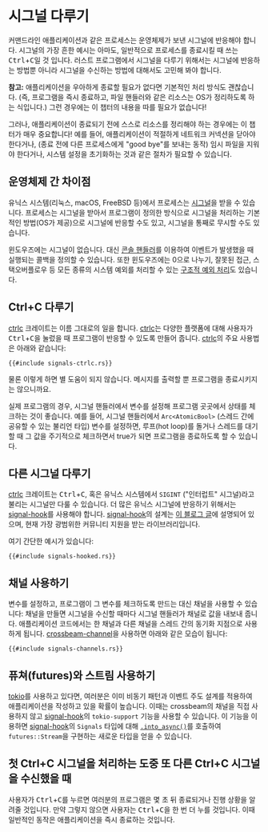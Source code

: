 # 시그널 다루기

커맨드라인 애플리케이션과 같은 프로세스는
운영체제가 보낸 시그널에 반응해야 합니다.
시그널의 가장 흔한 예시는 아마도, 일반적으로 프로세스를 종료시킬 때
쓰는 <kbd>Ctrl</kbd>+<kbd>C</kbd>일 것 입니다.
러스트 프로그램에서 시그널을 다루기 위해서는
시그널에 반응하는 방법뿐 아니라
시그널을 수신하는 방법에 대해서도 고민해 봐야 합니다.

<aside>

**참고:**
애플리케이션을 우아하게 종료할 필요가 없다면
기본적인 처리 방식도 괜찮습니다.
(즉, 프로그램을 즉시 종료하고, 파일 핸들러와
같은 리소스는 OS가 정리하도록 하는 식입니다.)
그런 경우에는 이 챕터의 내용을 따를 필요가 없습니다!

그러나, 애플리케이션이 종료되기 전에 스스로 리소스를
정리해야 하는 경우에는 이 챕터가 매우 중요합니다!
예를 들어,
애플리케이션이 적절하게 네트워크 커넥션을 닫아야 한다거나,
(종료 전에 다른 프로세스에게 "good bye"를 보내는 동작)
임시 파일을 지워야 한다거나,
시스템 설정을 초기화하는 것과 같은
절차가 필요할 수 있습니다.

</aside>

## 운영체제 간 차이점

유닉스 시스템(리눅스, macOS, FreeBSD 등)에서
프로세스는 [시그널]을 받을 수 있습니다.
프로세스는 시그널을 받아서 프로그램이 정의한 방식으로
시그널을 처리하는 기본적인 방법(OS가 제공)으로
시그널에 반응할 수도 있고,
시그널을 통째로 무시할 수도 있습니다.

[시그널]: https://manpages.ubuntu.com/manpages/bionic/en/man7/signal.7.html

윈도우즈에는 시그널이 없습니다.
대신 [콘솔 핸들러]를 이용하여 이벤트가 발생했을 때
실행되는 콜백을 정의할 수 있습니다.
또한 윈도우즈에는 0으로 나누기, 잘못된 접근, 스택오버플로우 등 모든 종류의
시스템 예외를 처리할 수 있는 [구조적 예외 처리]도 있습니다.

[콘솔 핸들러]: https://learn.microsoft.com/ko-kr/windows/console/console-control-handlers
[구조적 예외 처리]: https://docs.microsoft.com/ko-kr/windows/desktop/debug/structured-exception-handling

## Ctrl+C 다루기

[ctrlc] 크레이트는 이름 그대로의 일을 합니다.
[ctrlc]는 다양한 플랫폼에 대해 사용자가
<kbd>Ctrl</kbd>+<kbd>C</kbd>을 눌렀을 때
프로그램이 반응할 수 있도록 만들어 줍니다.
[ctrlc]의 주요 사용법은 아래와 같습니다:

[ctrlc]: https://crates.io/crates/ctrlc

```rust,ignore
{{#include signals-ctrlc.rs}}
```

물론 이렇게 하면 별 도움이 되지 않습니다.
메시지를 출력할 뿐 프로그램을 종료시키지는 않으니까요.

실제 프로그램의 경우,
시그널 핸들러에서 변수를 설정해
프로그램 곳곳에서 상태를 체크하는 것이 좋습니다.
예를 들어,
시그널 핸들러에서 `Arc<AtomicBool>`
(스레드 간에 공유할 수 있는 불리언 타입)
변수를 설정하면, 루프(hot loop)를 돌거나
스레드를 대기할 때 그 값을 주기적으로
체크하면서 true가 되면 프로그램을
종료하도록 할 수 있습니다.

## 다른 시그널 다루기

[ctrlc] 크레이트는 <kbd>Ctrl</kbd>+<kbd>C</kbd>,
혹은 유닉스 시스템에서 `SIGINT` ("인터럽트" 시그널)라고 불리는
시그널만 다룰 수 있습니다.
더 많은 유닉스 시그널에 반응하기 위해서는
[signal-hook]를 사용해야 합니다.
[signal-hook]의 설계는 [이 블로그 글][signal-hook-post]에
설명되어 있으며, 현재 가장 광범위한 커뮤니티 지원을 받는 라이브러리입니다.

여기 간단한 예시가 있습니다:

```rust,ignore
{{#include signals-hooked.rs}}
```

[signal-hook-post]: https://vorner.github.io/2018/06/28/signal-hook.html

## 채널 사용하기

변수를 설정하고, 프로그램이 그 변수를 체크하도록 만드는 대신
채널을 사용할 수 있습니다:
채널을 만들면 시그널을 수신할 때마다 시그널 핸들러가
채널로 값을 내보내 줍니다.
애플리케이션 코드에서는 한 채널과
다른 채널을 스레드 간의 동기화 지점으로 사용하게 됩니다.
[crossbeam-channel]을 사용하면 아래와 같은 모습이 됩니다:

[crossbeam-channel]: https://crates.io/crates/crossbeam-channel

```rust,ignore
{{#include signals-channels.rs}}
```

## 퓨쳐(futures)와 스트림 사용하기

[tokio]를 사용하고 있다면,
여러분은 이미 비동기 패턴과 이벤트 주도 설계를 적용하여
애플리케이션을 작성하고 있을 확률이 높습니다.
이때는 crossbeam의 채널을 직접 사용하지 않고
[signal-hook]의 `tokio-support` 기능을 사용할 수 있습니다.
이 기능을 이용하면 [signal-hook]의 `Signals` 타입에 대해
[`.into_async()`]를 호출하여 `futures::Stream`을 구현하는
새로운 타입을 얻을 수 있습니다.

[signal-hook]: https://crates.io/crates/signal-hook
[tokio]: https://tokio.rs/
[`.into_async()`]: https://docs.rs/signal-hook/0.1.6/signal_hook/iterator/struct.Signals.html#method.into_async

## 첫 Ctrl+C 시그널을 처리하는 도중 또 다른 Ctrl+C 시그널을 수신했을 때

사용자가 <kbd>Ctrl</kbd>+<kbd>C</kbd>를 누르면
여러분의 프로그램은 몇 초 뒤 종료되거나
진행 상황을 알려줄 것입니다.
만약 그렇지 않으면 사용자는
<kbd>Ctrl</kbd>+<kbd>C</kbd>을 한 번 더 누를 것입니다.
이때 일반적인 동작은 애플리케이션을 즉시 종료하는 것입니다.

